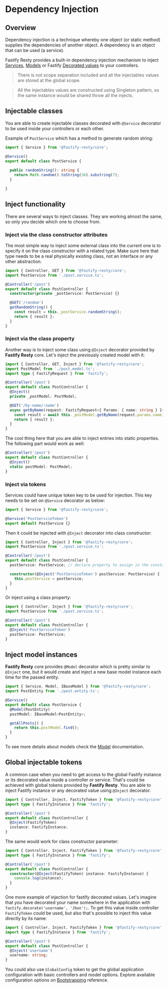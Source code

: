 # Dependency Injection

## Overview

Dependency injection is a technique whereby one object (or static method) supplies the dependencies 
of another object. A dependency is an object that can be used (a service).

Fastify Resty provides a built-in dependency injection mechanism to inject [Services](./Services.md), 
[Models](./Model.md) or Fastify [Decorated values](https://www.fastify.io/docs/latest/Decorators/) to 
your controllers.

> There is not scope separation included and all the injectables values are stored at the global scope.

> All the injectables values are constructed using Singleton pattern, so the same instance would be 
shared throw all the injects.

## Injectable classes

You are able to create injectable classes decorated with `@Service` decorator to be used 
inside your controllers or each other.

Example of `PostService` which has a method to generate random string:

```ts
import { Service } from '@fastify-resty/core';

@Service()
export default class PostService {
  
  public randomString(): string {
    return Math.random().toString(36).substring(7);
  }

} 
```

## Inject functionality

There are several ways to inject classes. They are working almost the same, so only you decide which 
one to choose from.

### Inject via the class constructor attributes

The most simple way to inject some external class into the current one is to specify it on the class 
constructor with a related type. Make sure here that type needs to be a real physically existing class, 
not an interface or any other abstraction.

```ts
import { Controller, GET } from '@fastify-resty/core';
import PostService from './post.service.ts';

@Controller('/post')
export default class PostController {
  constructor(private _postService: PostService) {}

  @GET('/random')
  getRandomString() {
    const result = this._postService.randomString();
    return { result };
  }
}
```

### Inject via the class property

Another way is to inject some class using `@Inject` decorator provided by **Fastify Resty** core. Let's 
inject the previously created model with it:

```ts
import { Controller, GET, Inject } from '@fastify-resty/core';
import PostModel from './post.model.ts';
import type { FastifyRequest } from 'fastify';

@Controller('/post')
export default class PostController {
  @Inject()
  private _postModel: PostModel;

  @GET('/by-name/:name')
  async getByName(request: FastifyRequest<{ Params: { name: string } }>) {
    const result = await this._postModel.getByName(request.params.name);
    return { result };
  }
}
```

The cool thing here that you are able to inject entries into static properties. The following part 
would work as well:

```ts
@Controller('/post')
export default class PostController {
  @Inject()
  static postModel: PostModel;
}
```

### Inject via tokens

Services could have unique token key to be used for injection. This key needs to be set on `@Service` 
decorator as below:

```ts
import { Service } from '@fastify-resty/core';

@Service('PostServiceToken')
export default PostService {}
```

Then it could be injected with `@Inject` decorator into class constructor:

```ts
import { Controller, Inject } from '@fastify-resty/core';
import PostService from './post.service.ts';

@Controller('/post')
export default class PostController {
  postService: PostService; // declare property to assign in the constructor

  constructor(@Inject('PostServiceToken') postService: PostService) {
    this.postService = postService;
  }
}
```

Or inject using a class property:

```ts
import { Controller, Inject } from '@fastify-resty/core';
import PostService from './post.service.ts';

@Controller('/post')
export default class PostController {
  @Inject('PostServiceToken')
  postService: PostService;
}
```

## Inject model instances

**Fastify Resty** core provides `@Model` decorator which is pretty similar to `@Inject` one, but 
it would create and inject a new base model instance each time for the passed entity.

```ts
import { Service, Model, IBaseModel } from '@fastify-resty/core';
import PostEntity from './post.entity.ts';

@Service()
export default class PostService {
  @Model(PostEntity)
  postModel: IBaseModel<PostEntity>;

  getAllPosts() {
    return this.postModel.find();
  }
}
```

To see more details about models check the [Model](./Model.md) documentation.

## Global injectable tokens

A common case when you need to get access to the global Fastify instance or its decorated value inside 
a controller or service. That's could be achieved with global tokens provided by **Fastify Resty**. You 
are able to inject Fastify instance or any decorated value using `@Inject` decorator. 

```ts
import { Controller, Inject, FastifyToken } from '@fastify-resty/core';
import type { FastifyInstance } from 'fastify';

@Controller('/post')
export default class PostController {
  @Inject(FastifyToken)
  instance: FastifyInstance;
}
```

The same would work for class constructor parameter:

```ts
import { Controller, Inject, FastifyToken } from '@fastify-resty/core';
import type { FastifyInstance } from 'fastify';

@Controller('/post')
export default class PostController {
  constructor(@Inject(FastifyToken) instance: FastifyInstance) {
    console.log(instance);
  }
}
```

One more example of injection for fastify decorated values. Let's imagine that you have decorated your name 
somewhere in the application with `fastify.decorate('username', 'Jhon');`. To get this value inside controller 
`FastifyToken` could be used, but also that's possible to inject this value directly by its name:

```ts
import { Controller, Inject, FastifyToken } from '@fastify-resty/core';
import type { FastifyInstance } from 'fastify';

@Controller('/post')
export default class PostController {
  @Inject('username')
  username: string;
}
```

You could also use `GlobalConfig` token to get the global application configuration with basic controllers and 
model options. Explore available configuration options on [Bootstrapping](./Bootstrapping.md) reference.
